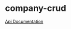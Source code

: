 # company-crud

[Api Documentation](https://documenter.getpostman.com/view/10121744/SWLmYjvH?version=latest)
